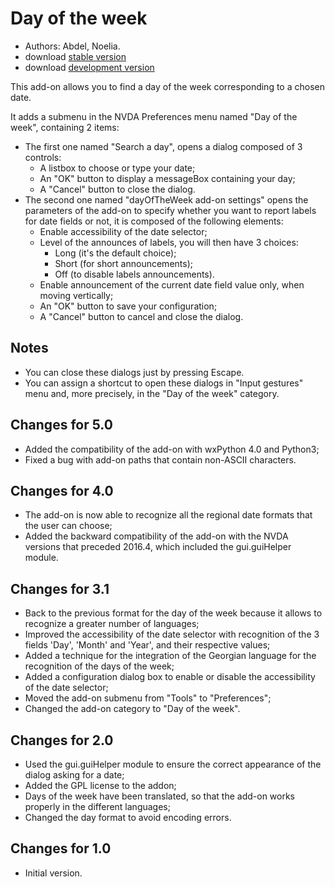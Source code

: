 # Day of the week #
*	 Authors: Abdel, Noelia.
*	 download [stable version][1]
*	 download [development version][2]

This add-on allows you to find a day of the week corresponding to a chosen date.

It adds a submenu in the NVDA Preferences menu named "Day of the week", containing 2 items:


*	The first one named "Search a day", opens a dialog composed of 3 controls:
	*	A listbox to choose or type your date;
	*	An "OK" button to display a messageBox containing your day;
	*	A "Cancel" button to close the dialog.
*	The second one named "dayOfTheWeek add-on settings" opens the parameters of the add-on to specify whether you want to report labels for date fields or not, it is composed of the following elements:
	*	Enable accessibility of the date selector;
	*	Level of the announces of labels, you will then have 3 choices:
		*	Long (it's the default choice);
		*	Short (for short announcements);
		*	Off (to disable labels announcements).
	*	Enable announcement of the current date field value only, when moving vertically;
	*	An "OK" button to save your configuration;
	*	A "Cancel" button to cancel and close the dialog.


## Notes ##

*	 You can close these dialogs just by pressing Escape.
*	 You can assign a shortcut to open these dialogs in "Input gestures" menu and, more precisely, in the "Day of the week" category.

## Changes for 5.0 ##
*	 Added the compatibility of the add-on with wxPython 4.0 and Python3;
*	 Fixed a bug with add-on paths that contain non-ASCII characters.

## Changes for 4.0 ##

*	 The add-on is now able to recognize all the regional date formats that the user can choose;
*	 Added the backward compatibility of the add-on with the NVDA versions that preceded 2016.4, which included the gui.guiHelper module.

## Changes for 3.1 ##

*	 Back to the previous format for the day of the week because it allows to recognize a greater number of languages;
*	 Improved the accessibility of the date selector with recognition of the 3 fields 'Day', 'Month' and 'Year', and their respective values;
*	 Added a technique for the integration of the Georgian language for the recognition of the days of the week;
*	 Added a configuration dialog box to enable or disable the accessibility of the date selector;
*	 Moved the add-on submenu from "Tools" to "Preferences";
*	 Changed the add-on category to "Day of the week".

## Changes for 2.0 ##

*	 Used the gui.guiHelper module to ensure the correct appearance of the dialog asking for a date;
*	 Added the GPL license to the addon;
*	 Days of the week have been translated, so that the add-on works properly in the different languages;
*	 Changed the day format to avoid encoding errors.

## Changes for 1.0 ##

*	 Initial version.

[1]: https://github.com/abdel792/dayOfTheWeek/releases/download/v5.0/dayOfTheWeek-5.0.nvda-addon

[2]: https://github.com/abdel792/dayOfTheWeek/releases/download/v5.0/dayOfTheWeek-5.0.nvda-addon
